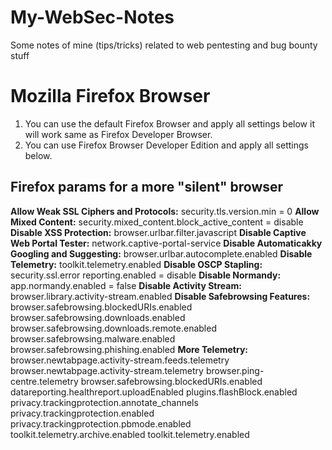 # My-WebSec-Notes
Some notes of mine (tips/tricks) related to web pentesting and bug bounty stuff

# Mozilla Firefox Browser
01) You can use the default Firefox Browser and apply all settings below it will work  same as Firefox Developer Browser.
02) You can use Firefox Browser Developer Edition and apply all settings below.

## Firefox params for a more "silent" browser
**Allow Weak SSL Ciphers and Protocols:** security.tls.version.min = 0
**Allow Mixed Content:** security.mixed_content.block_active_content = disable
**Disable XSS Protection:** browser.urlbar.filter.javascript
**Disable Captive Web Portal Tester:** network.captive-portal-service
**Disable Automaticakky Googling and Suggesting:** browser.urlbar.autocomplete.enabled
**Disable Telemetry:** toolkit.telemetry.enabled
**Disable OSCP Stapling:** security.ssl.error reporting.enabled = disable
**Disable Normandy:** app.normandy.enabled = false
**Disable Activity Stream:** browser.library.activity-stream.enabled
**Disable Safebrowsing Features:**
	browser.safebrowsing.blockedURIs.enabled
	browser.safebrowsing.downloads.enabled
	browser.safebrowsing.downloads.remote.enabled
	browser.safebrowsing.malware.enabled
	browser.safebrowsing.phishing.enabled
**More Telemetry:**
	browser.newtabpage.activity-stream.feeds.telemetry
	browser.newtabpage.activity-stream.telemetry
	browser.ping-centre.telemetry
	browser.safebrowsing.blockedURIs.enabled
	datareporting.healthreport.uploadEnabled
	plugins.flashBlock.enabled
	privacy.trackingprotection.annotate_channels
	privacy.trackingprotection.enabled
	privacy.trackingprotection.pbmode.enabled
	toolkit.telemetry.archive.enabled
	toolkit.telemetry.enabled
